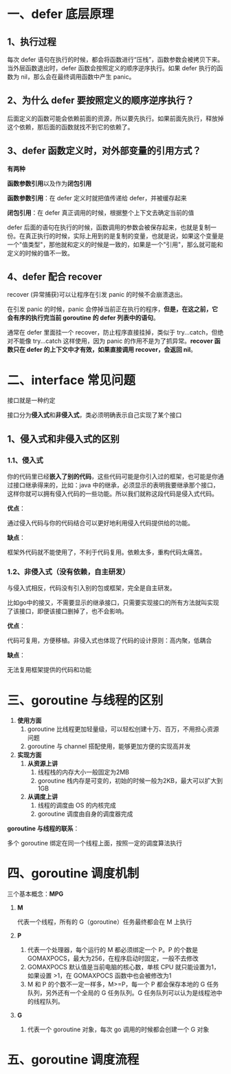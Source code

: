 # 一、defer 底层原理

## 1、执行过程

每次 defer 语句在执行的时候，都会将函数进行“压栈”，函数参数会被拷贝下来。当外层函数退出时，defer 函数会按照定义的顺序逆序执行。如果 defer 执行的函数为 nil，那么会在最终调用函数中产生 panic。

## 2、为什么 defer 要按照定义的顺序逆序执行？

后⾯定义的函数可能会依赖前⾯的资源，所以要先执⾏。如果前⾯先执⾏，释放掉这个依赖，那后⾯的函数就找不到它的依赖了。

## 3、defer 函数定义时，对外部变量的引用方式？

**有两种**

**函数参数引用**以及作为**闭包引用**

**函数参数引用**：在 defer 定义时就把值传递给 defer，并被缓存起来

**闭包引用**：在 defer 真正调用的时候，根据整个上下文去确定当前的值

defer 后⾯的语句在执⾏的时候，函数调⽤的参数会被保存起来，也就是复制⼀份。在真正执⾏的时候，实际上⽤到的是复制的变量，也就是说，如果这个变量是⼀个"值类型"，那他就和定义的时候是⼀致的，如果是⼀个"引⽤"，那么就可能和定义的时候的值不⼀致。

## 4、defer 配合 recover

recover (异常捕获)可以让程序在引发 panic 的时候不会崩溃退出。



在引发 panic 的时候，panic 会停掉当前正在执⾏的程序，**但是，在这之前，它会有序的执⾏完当前 goroutine 的 defer 列表中的语句**。



通常在 defer ⾥⾯挂⼀个 recover，防⽌程序直接挂掉，类似于 try...catch，但绝对不能像 try...catch 这样使⽤，因为 panic 的作⽤不是为了抓异常。**recover 函数只在 defer 的上下⽂中才有效，如果直接调⽤ recover，会返回 nil**。

# 二、interface 常见问题

接口就是一种约定

接口分为**侵入式**和**非侵入式**，类必须明确表示自己实现了某个接口

## 1、侵入式和非侵入式的区别

### 1.1、侵入式

你的代码⾥已经**嵌⼊了别的代码**，这些代码可能是你引⼊过的框架，也可能是你通过接口继承得来的，⽐如：java 中的继承，必须显示的表明我要继承那个接口，这样你就可以拥有侵⼊代码的⼀些功能。所以我们就称这段代码是侵⼊式代码。



**优点**：

通过侵入代码与你的代码结合可以更好地利用侵入代码提供给的功能。

**缺点**：

框架外代码就不能使用了，不利于代码复用。依赖太多，重构代码太痛苦。

### 1.2、非侵入式（没有依赖，自主研发）

与侵入式相反，代码没有引入别的包或框架，完全是自主研发。

⽐如go中的接⼜，不需要显⽰的继承接口，只需要实现接口的所有⽅法就叫实现了该接口，即便该接口删掉了，也不会影响。

**优点**：

代码可复用，方便移植。非侵入式也体现了代码的设计原则：高内聚，低耦合

**缺点**：

无法复用框架提供的代码和功能

# 三、goroutine 与线程的区别

1. **使用方面**
   1. goroutine 比线程更加轻量级，可以轻松创建十万、百万，不用担心资源问题
   2. goroutine 与 channel 搭配使用，能够更加方便的实现高并发
2. **实现方面**
   1. **从资源上讲**
      1. 线程栈的内存大小⼀般固定为2MB
      2. goroutine 栈内存是可变的，初始的时候⼀般为2KB，最⼤可以扩⼤到1GB
   2. **从调度上讲**
      1. 线程的调度由 OS 的内核完成
      2. goroutine 调度由自身的调度器完成

**goroutine 与线程的联系**：

多个 goroutine 绑定在同一个线程上面，按照一定的调度算法执行

# 四、goroutine 调度机制

三个基本概念：**MPG**

1. **M**

   代表一个线程，所有的 G（goroutine）任务最终都会在 M 上执行

2. **P**

   1. 代表一个处理器，每个运行的 M 都必须绑定一个 P。P 的个数是 GOMAXPOCS，最大为256，在程序启动时固定，一般不去修改
   2. GOMAXPOCS 默认值是当前电脑的核心数，单核 CPU 就只能设置为1，如果设置 >1，在 GOMAXPOCS 函数中也会被修改为1
   3. M 和 P 的个数不一定一样多，M>=P，每一个 P 都会保存本地的 G 任务队列，另外还有一个全局的 G 任务队列。G 任务队列可以认为是线程池中的线程队列。

3. **G**

   1. 代表一个 goroutine 对象，每次 go 调用的时候都会创建一个 G 对象

# 五、goroutine 调度流程



























